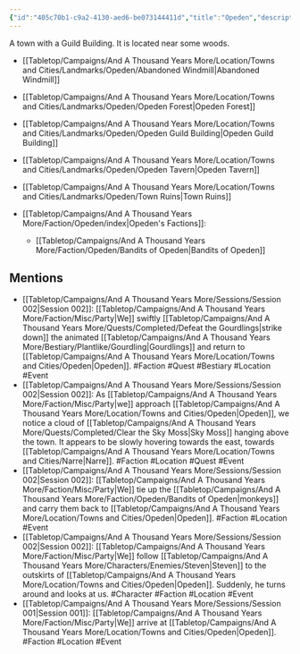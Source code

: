 ```yaml
---
{"id":"405c70b1-c9a2-4130-aed6-be073144411d","title":"Opeden","description":"A town with a Guild Building. It is located near some woods.","publish":true,"date_created":"Monday, February 27th 2023, 10:12:26 am","date_modified":"Wednesday, April 10th 2024, 8:35:55 pm","cssclasses":["mado-heading"],"path":"Tabletop/Campaigns/And A Thousand Years More/Location/Towns and Cities/Opeden.md","permalink":"/tabletop/campaigns/and-a-thousand-years-more/location/towns-and-cities/opeden/","PassFrontmatter":true}
---
```



A town with a Guild Building. It is located near some woods.

- [[Tabletop/Campaigns/And A Thousand Years More/Location/Towns and Cities/Landmarks/Opeden/Abandoned Windmill\|Abandoned Windmill]]
- [[Tabletop/Campaigns/And A Thousand Years More/Location/Towns and Cities/Landmarks/Opeden/Opeden Forest\|Opeden Forest]]
- [[Tabletop/Campaigns/And A Thousand Years More/Location/Towns and Cities/Landmarks/Opeden/Opeden Guild Building\|Opeden Guild Building]]
- [[Tabletop/Campaigns/And A Thousand Years More/Location/Towns and Cities/Landmarks/Opeden/Opeden Tavern\|Opeden Tavern]]
- [[Tabletop/Campaigns/And A Thousand Years More/Location/Towns and Cities/Landmarks/Opeden/Town Ruins\|Town Ruins]]


- [[Tabletop/Campaigns/And A Thousand Years More/Faction/Opeden/index\|Opeden's Factions]]: 
    - [[Tabletop/Campaigns/And A Thousand Years More/Faction/Opeden/Bandits of Opeden\|Bandits of Opeden]]



## Mentions

- [[Tabletop/Campaigns/And A Thousand Years More/Sessions/Session 002\|Session 002]]: [[Tabletop/Campaigns/And A Thousand Years More/Faction/Misc/Party\|We]] swiftly [[Tabletop/Campaigns/And A Thousand Years More/Quests/Completed/Defeat the Gourdlings\|strike down]] the animated [[Tabletop/Campaigns/And A Thousand Years More/Bestiary/Plantlike/Gourdling\|Gourdlings]] and return to [[Tabletop/Campaigns/And A Thousand Years More/Location/Towns and Cities/Opeden\|Opeden]]. #Faction #Quest #Bestiary #Location #Event
- [[Tabletop/Campaigns/And A Thousand Years More/Sessions/Session 002\|Session 002]]: As [[Tabletop/Campaigns/And A Thousand Years More/Faction/Misc/Party\|we]] approach [[Tabletop/Campaigns/And A Thousand Years More/Location/Towns and Cities/Opeden\|Opeden]], we notice a cloud of [[Tabletop/Campaigns/And A Thousand Years More/Quests/Completed/Clear the Sky Moss\|Sky Moss]] hanging above the town. It appears to be slowly hovering towards the east, towards [[Tabletop/Campaigns/And A Thousand Years More/Location/Towns and Cities/Narre\|Narre]]. #Faction #Location #Quest #Event
- [[Tabletop/Campaigns/And A Thousand Years More/Sessions/Session 002\|Session 002]]: [[Tabletop/Campaigns/And A Thousand Years More/Faction/Misc/Party\|We]] tie up the [[Tabletop/Campaigns/And A Thousand Years More/Faction/Opeden/Bandits of Opeden\|monkeys]] and carry them back to [[Tabletop/Campaigns/And A Thousand Years More/Location/Towns and Cities/Opeden\|Opeden]]. #Faction #Location #Event
- [[Tabletop/Campaigns/And A Thousand Years More/Sessions/Session 002\|Session 002]]: [[Tabletop/Campaigns/And A Thousand Years More/Faction/Misc/Party\|We]] follow [[Tabletop/Campaigns/And A Thousand Years More/Characters/Enemies/Steven\|Steven]] to the outskirts of [[Tabletop/Campaigns/And A Thousand Years More/Location/Towns and Cities/Opeden\|Opeden]]. Suddenly, he turns around and looks at us. #Character #Faction #Location #Event
- [[Tabletop/Campaigns/And A Thousand Years More/Sessions/Session 001\|Session 001]]: [[Tabletop/Campaigns/And A Thousand Years More/Faction/Misc/Party\|We]] arrive at [[Tabletop/Campaigns/And A Thousand Years More/Location/Towns and Cities/Opeden\|Opeden]]. #Faction #Location #Event

